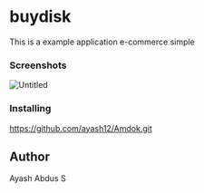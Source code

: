 # buydisk

This is a example application e-commerce simple


### Screenshots
![Untitled](https://user-images.githubusercontent.com/56375403/68546649-a9ed1c80-0413-11ea-8b07-2ea9644506b5.png)

### Installing

https://github.com/ayash12/Amdok.git

## Author
Ayash Abdus S
